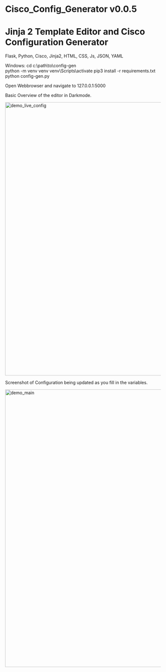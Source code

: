 # Cisco_Config_Generator v0.0.5
# Jinja 2 Template Editor and Cisco Configuration Generator

Flask, Python, Cisco, Jinja2, HTML, CSS, Js, JSON, YAML

Windows:
cd c:\path\to\config-gen\
python -m venv venv
venv\Scripts\activate
pip3 install -r requirements.txt
python config-gen.py

  Open Webbrowser and navigate to 127.0.0.1:5000


Basic Overview of the editor in Darkmode.

<img width="1917" height="883" alt="demo_live_config" src="https://github.com/user-attachments/assets/c37310a2-54dc-4d0a-a934-551f61800b4c" />

Screenshot of Configuration being updated as you fill in the variables.

<img width="1920" height="897" alt="demo_main" src="https://github.com/user-attachments/assets/c8f18ec1-59ab-4be1-82f7-bf6470d78169" />
